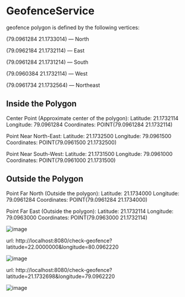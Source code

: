 # GeofenceService

geofence polygon is defined by the following vertices:

(79.0961284 21.1733014) — North

(79.0962184 21.1732114) — East

(79.0961284 21.1731214) — South

(79.0960384 21.1732114) — West

(79.0961734 21.1732564) — Northeast


## Inside the Polygon
Center Point (Approximate center of the polygon):
Latitude: 21.1732114
Longitude: 79.0961284
Coordinates: POINT(79.0961284 21.1732114)

Point Near North-East:
Latitude: 21.1732500
Longitude: 79.0961500
Coordinates: POINT(79.0961500 21.1732500)

Point Near South-West:
Latitude: 21.1731500
Longitude: 79.0961000
Coordinates: POINT(79.0961000 21.1731500)

## Outside the Polygon
Point Far North (Outside the polygon):
Latitude: 21.1734000
Longitude: 79.0961284
Coordinates: POINT(79.0961284 21.1734000)

Point Far East (Outside the polygon):
Latitude: 21.1732114
Longitude: 79.0963000
Coordinates: POINT(79.0963000 21.1732114)

![image](https://github.com/user-attachments/assets/fe32394b-e4ad-45e5-b8fa-00cda57b8446)

url: http://localhost:8080/check-geofence?latitude=22.0000000&longitude=80.0962220

![image](https://github.com/user-attachments/assets/2b14fb74-57db-4b62-a663-40b04317d820)

url: http://localhost:8080/check-geofence?latitude=21.1732698&longitude=79.0962220

![image](https://github.com/user-attachments/assets/9a3e1b2b-3457-4769-8784-9e2b6b232707)

